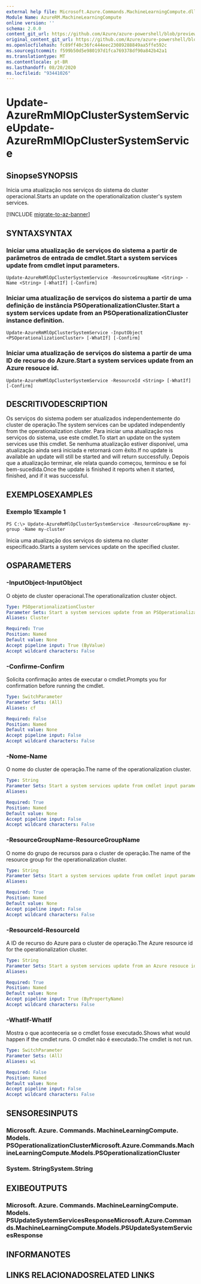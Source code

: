 ```yaml
---
external help file: Microsoft.Azure.Commands.MachineLearningCompute.dll-Help.xml
Module Name: AzureRM.MachineLearningCompute
online version: ''
schema: 2.0.0
content_git_url: https://github.com/Azure/azure-powershell/blob/preview/src/ResourceManager/MachineLearningCompute/Commands.MachineLearningCompute/help/Update-AzureRmMlOpClusterSystemService.md
original_content_git_url: https://github.com/Azure/azure-powershell/blob/preview/src/ResourceManager/MachineLearningCompute/Commands.MachineLearningCompute/help/Update-AzureRmMlOpClusterSystemService.md
ms.openlocfilehash: fc89ff40c36fc444eec23089288849aa5ffe592c
ms.sourcegitcommit: f599b50d5e980197d1fca769378df90a842b42a1
ms.translationtype: MT
ms.contentlocale: pt-BR
ms.lasthandoff: 08/20/2020
ms.locfileid: "93441026"
---
```

# <span data-ttu-id="dc766-101">Update-AzureRmMlOpClusterSystemService</span><span class="sxs-lookup"><span data-stu-id="dc766-101">Update-AzureRmMlOpClusterSystemService</span></span>

## <span data-ttu-id="dc766-102">Sinopse</span><span class="sxs-lookup"><span data-stu-id="dc766-102">SYNOPSIS</span></span>
<span data-ttu-id="dc766-103">Inicia uma atualização nos serviços do sistema do cluster operacional.</span><span class="sxs-lookup"><span data-stu-id="dc766-103">Starts an update on the operationalization cluster's system services.</span></span>

[!INCLUDE [migrate-to-az-banner](../../includes/migrate-to-az-banner.md)]

## <span data-ttu-id="dc766-104">SYNTAX</span><span class="sxs-lookup"><span data-stu-id="dc766-104">SYNTAX</span></span>

### <span data-ttu-id="dc766-105">Iniciar uma atualização de serviços do sistema a partir de parâmetros de entrada de cmdlet.</span><span class="sxs-lookup"><span data-stu-id="dc766-105">Start a system services update from cmdlet input parameters.</span></span>
```
Update-AzureRmMlOpClusterSystemService -ResourceGroupName <String> -Name <String> [-WhatIf] [-Confirm]
```

### <span data-ttu-id="dc766-106">Iniciar uma atualização de serviços do sistema a partir de uma definição de instância PSOperationalizationCluster.</span><span class="sxs-lookup"><span data-stu-id="dc766-106">Start a system services update from an PSOperationalizationCluster instance definition.</span></span>
```
Update-AzureRmMlOpClusterSystemService -InputObject <PSOperationalizationCluster> [-WhatIf] [-Confirm]
```

### <span data-ttu-id="dc766-107">Iniciar uma atualização de serviços do sistema a partir de uma ID de recurso do Azure.</span><span class="sxs-lookup"><span data-stu-id="dc766-107">Start a system services update from an Azure resouce id.</span></span>
```
Update-AzureRmMlOpClusterSystemService -ResourceId <String> [-WhatIf] [-Confirm]
```

## <span data-ttu-id="dc766-108">DESCRITIVO</span><span class="sxs-lookup"><span data-stu-id="dc766-108">DESCRIPTION</span></span>
<span data-ttu-id="dc766-109">Os serviços do sistema podem ser atualizados independentemente do cluster de operação.</span><span class="sxs-lookup"><span data-stu-id="dc766-109">The system services can be updated independently from the operationalization cluster.</span></span> <span data-ttu-id="dc766-110">Para iniciar uma atualização nos serviços do sistema, use este cmdlet.</span><span class="sxs-lookup"><span data-stu-id="dc766-110">To start an update on the system services use this cmdlet.</span></span> <span data-ttu-id="dc766-111">Se nenhuma atualização estiver disponível, uma atualização ainda será iniciada e retornará com êxito.</span><span class="sxs-lookup"><span data-stu-id="dc766-111">If no update is available an update will still be started and will return successfully.</span></span> <span data-ttu-id="dc766-112">Depois que a atualização terminar, ele relata quando começou, terminou e se foi bem-sucedida.</span><span class="sxs-lookup"><span data-stu-id="dc766-112">Once the update is finished it reports when it started, finished, and if it was successful.</span></span>

## <span data-ttu-id="dc766-113">EXEMPLOS</span><span class="sxs-lookup"><span data-stu-id="dc766-113">EXAMPLES</span></span>

### <span data-ttu-id="dc766-114">Exemplo 1</span><span class="sxs-lookup"><span data-stu-id="dc766-114">Example 1</span></span>
```
PS C:\> Update-AzureRmMlOpClusterSystemService -ResourceGroupName my-group -Name my-cluster
```

<span data-ttu-id="dc766-115">Inicia uma atualização dos serviços do sistema no cluster especificado.</span><span class="sxs-lookup"><span data-stu-id="dc766-115">Starts a system services update on the specified cluster.</span></span> 

## <span data-ttu-id="dc766-116">OS</span><span class="sxs-lookup"><span data-stu-id="dc766-116">PARAMETERS</span></span>

### <span data-ttu-id="dc766-117">-InputObject</span><span class="sxs-lookup"><span data-stu-id="dc766-117">-InputObject</span></span>
<span data-ttu-id="dc766-118">O objeto de cluster operacional.</span><span class="sxs-lookup"><span data-stu-id="dc766-118">The operationalization cluster object.</span></span>

```yaml
Type: PSOperationalizationCluster
Parameter Sets: Start a system services update from an PSOperationalizationCluster instance definition.
Aliases: Cluster

Required: True
Position: Named
Default value: None
Accept pipeline input: True (ByValue)
Accept wildcard characters: False
```

### <span data-ttu-id="dc766-119">-Confirme</span><span class="sxs-lookup"><span data-stu-id="dc766-119">-Confirm</span></span>
<span data-ttu-id="dc766-120">Solicita confirmação antes de executar o cmdlet.</span><span class="sxs-lookup"><span data-stu-id="dc766-120">Prompts you for confirmation before running the cmdlet.</span></span>

```yaml
Type: SwitchParameter
Parameter Sets: (All)
Aliases: cf

Required: False
Position: Named
Default value: None
Accept pipeline input: False
Accept wildcard characters: False
```

### <span data-ttu-id="dc766-121">-Nome</span><span class="sxs-lookup"><span data-stu-id="dc766-121">-Name</span></span>
<span data-ttu-id="dc766-122">O nome do cluster de operação.</span><span class="sxs-lookup"><span data-stu-id="dc766-122">The name of the operationalization cluster.</span></span>

```yaml
Type: String
Parameter Sets: Start a system services update from cmdlet input parameters.
Aliases: 

Required: True
Position: Named
Default value: None
Accept pipeline input: False
Accept wildcard characters: False
```

### <span data-ttu-id="dc766-123">-ResourceGroupName</span><span class="sxs-lookup"><span data-stu-id="dc766-123">-ResourceGroupName</span></span>
<span data-ttu-id="dc766-124">O nome do grupo de recursos para o cluster de operação.</span><span class="sxs-lookup"><span data-stu-id="dc766-124">The name of the resource group for the operationalization cluster.</span></span>

```yaml
Type: String
Parameter Sets: Start a system services update from cmdlet input parameters.
Aliases: 

Required: True
Position: Named
Default value: None
Accept pipeline input: False
Accept wildcard characters: False
```

### <span data-ttu-id="dc766-125">-ResourceId</span><span class="sxs-lookup"><span data-stu-id="dc766-125">-ResourceId</span></span>
<span data-ttu-id="dc766-126">A ID de recurso do Azure para o cluster de operação.</span><span class="sxs-lookup"><span data-stu-id="dc766-126">The Azure resource id for the operationalization cluster.</span></span>

```yaml
Type: String
Parameter Sets: Start a system services update from an Azure resouce id.
Aliases: 

Required: True
Position: Named
Default value: None
Accept pipeline input: True (ByPropertyName)
Accept wildcard characters: False
```

### <span data-ttu-id="dc766-127">-WhatIf</span><span class="sxs-lookup"><span data-stu-id="dc766-127">-WhatIf</span></span>
<span data-ttu-id="dc766-128">Mostra o que aconteceria se o cmdlet fosse executado.</span><span class="sxs-lookup"><span data-stu-id="dc766-128">Shows what would happen if the cmdlet runs.</span></span>
<span data-ttu-id="dc766-129">O cmdlet não é executado.</span><span class="sxs-lookup"><span data-stu-id="dc766-129">The cmdlet is not run.</span></span>

```yaml
Type: SwitchParameter
Parameter Sets: (All)
Aliases: wi

Required: False
Position: Named
Default value: None
Accept pipeline input: False
Accept wildcard characters: False
```

## <span data-ttu-id="dc766-130">SENSORES</span><span class="sxs-lookup"><span data-stu-id="dc766-130">INPUTS</span></span>

### <span data-ttu-id="dc766-131">Microsoft. Azure. Commands. MachineLearningCompute. Models. PSOperationalizationCluster</span><span class="sxs-lookup"><span data-stu-id="dc766-131">Microsoft.Azure.Commands.MachineLearningCompute.Models.PSOperationalizationCluster</span></span>
### <span data-ttu-id="dc766-132">System. String</span><span class="sxs-lookup"><span data-stu-id="dc766-132">System.String</span></span>


## <span data-ttu-id="dc766-133">EXIBE</span><span class="sxs-lookup"><span data-stu-id="dc766-133">OUTPUTS</span></span>

### <span data-ttu-id="dc766-134">Microsoft. Azure. Commands. MachineLearningCompute. Models. PSUpdateSystemServicesResponse</span><span class="sxs-lookup"><span data-stu-id="dc766-134">Microsoft.Azure.Commands.MachineLearningCompute.Models.PSUpdateSystemServicesResponse</span></span>


## <span data-ttu-id="dc766-135">INFORMA</span><span class="sxs-lookup"><span data-stu-id="dc766-135">NOTES</span></span>

## <span data-ttu-id="dc766-136">LINKS RELACIONADOS</span><span class="sxs-lookup"><span data-stu-id="dc766-136">RELATED LINKS</span></span>

